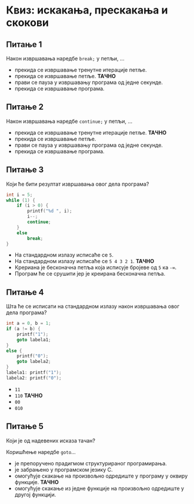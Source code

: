 # Квиз: искакања, прескакања и скокови

## Питање 1

Након извршавања наредбе `break;` у петљи, ...

- прекида се извршавање тренутне итерације петље.
- прекида се извршавање петље. **ТАЧНО**
- прави се пауза у извршавању програма од једне секунде.
- прекида се извршавање програма.

## Питање 2

Након извршавања наредбе `continue;` у петљи, ...

- прекида се извршавање тренутне итерације петље. **ТАЧНО**
- прекида се извршавање петље.
- прави се пауза у извршавању програма од једне секунде.
- прекида се извршавање програма.

## Питање 3

Који ће бити резултат извршавања овог дела програма?

```c
int i = 5;
while (1) {
    if (i > 0) {
        printf("%d ", i);
        i--;
        continue;
    }
    else
        break;
}
```

- На стандардном излазу исписаће се `5`.
- На стандардном излазу исписаће се `5 4 3 2 1`. **ТАЧНО**
- Крериана је бесконачна петља која исписује бројеве од `5` ка `-∞`.
- Програм ће се срушити јер је креирана бесконачна петља.

## Питање 4

Шта ће се исписати на стандардном излазу након извршавања овог дела програма?

```c
int a = 0, b = 1;
if (a != b) {
    printf("1");
    goto labela1;
}        
else {
    printf("0");
    goto labela2;
}
labela1: printf("1");
labela2: printf("0");
```

- `11`
- `110` **ТАЧНО**
- `00`
- `010`

## Питање 5

Који је од надевених исказа тачан?

Коришћење наредбе `goto`...

- је препоручено прадигмом структурираног програмирања.
- је забрањено у програмском језику C.
- омогућује скакање на произвољно одредиште у програму у оквиру функције. **ТАЧНО**
- омогућује скакање из једне функције на произвољно одредиште у другој функцији.
